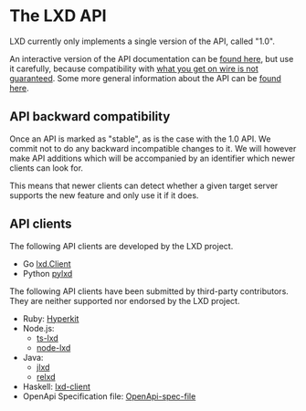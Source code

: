 

# The LXD API

LXD currently only implements a single version of the API, called "1.0".

An interactive version of the API documentation can be [found here](https://linuxcontainers.org/lxd/api/master/), but use it carefully, because compatibility with [what you get on wire is not guaranteed](https://github.com/lxc/lxd/issues/10628#issuecomment-1172832472). Some more general information about the API can be [found here](https://linuxcontainers.org/lxd/docs/master/rest-api).

## API backward compatibility

Once an API is marked as "stable", as is the case with the 1.0 API. We commit not to do any backward incompatible changes to it. We will however make API additions which will be accompanied by an identifier which newer clients can look for.

This means that newer clients can detect whether a given target server supports the new feature and only use it if it does.

## API clients

The following API clients are developed by the LXD project.

* Go [lxd.Client](https://godoc.org/github.com/lxc/lxd/client)
* Python [pylxd](https://github.com/lxc/pylxd)

The following API clients have been submitted by third-party contributors. They are neither supported nor endorsed by the LXD project.

* Ruby: [Hyperkit](http://jeffshantz.github.io/hyperkit)
* Node.js:
    * [ts-lxd](http://github.com/trufflesuite/ts-lxd)
    * [node-lxd](http://github.com/alandoherty/node-lxd)
* Java:
    * [jlxd](http://github.com/digitalspider/jlxd)
    * [relxd](https://github.com/relxd/lxd-sdk)
* Haskell: [lxd-client](https://hackage.haskell.org/package/lxd-client)
* OpenApi Specification file: [OpenApi-spec-file](https://github.com/relxd/lxd-sdk/blob/master/openapi/lxd.yaml)
